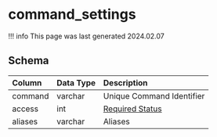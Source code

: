 # command_settings

!!! info
	This page was last generated 2024.02.07

## Schema

| Column | Data Type | Description |
| :--- | :--- | :--- |
| command | varchar | Unique Command Identifier |
| access | int | [Required Status](../../../../server/player/status-levels) |
| aliases | varchar | Aliases |

